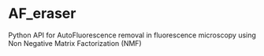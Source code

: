 # AF_eraser
Python API for AutoFluorescence removal in fluorescence microscopy using Non Negative Matrix Factorization (NMF)
